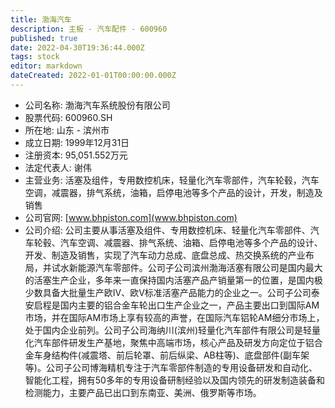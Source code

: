 ```yaml
---
title: 渤海汽车
description: 主板 - 汽车配件 - 600960
published: true
date: 2022-04-30T19:36:44.000Z
tags: stock
editor: markdown
dateCreated: 2022-01-01T00:00:00.000Z
---
```


- 公司名称: 渤海汽车系统股份有限公司
- 股票代码: 600960.SH
- 所在地: 山东 - 滨州市
- 成立日期: 1999年12月31日
- 注册资本: 95,051.552万元
- 法定代表人: 谢伟
- 主营业务: 活塞及组件，专用数控机床，轻量化汽车零部件，汽车轮毂，汽车空调，减震器，排气系统，油箱，启停电池等多个产品的设计，开发，制造及销售
- 公司官网: [www.bhpiston.com](www.bhpiston.com)
- 公司介绍: 公司主要从事活塞及组件、专用数控机床、轻量化汽车零部件、汽车轮毂、汽车空调、减震器、排气系统、油箱、启停电池等多个产品的设计、开发、制造及销售，实现了汽车动力总成、底盘总成、热交换系统的产业布局，并试水新能源汽车零部件。公司子公司滨州渤海活塞有限公司是国内最大的活塞生产企业，多年来一直保持国内活塞产品产销量第一的位置，是国内极少数具备大批量生产欧Ⅳ、欧Ⅴ标准活塞产品能力的企业之一。公司子公司泰安启程是国内主要的铝合金车轮出口生产企业之一，产品主要出口到国际AM市场，并在国际AM市场上享有较高的声誉，在国际汽车铝轮AM细分市场上，处于国内企业前列。公司子公司海纳川(滨州)轻量化汽车部件有限公司是轻量化汽车部件研发生产基地，聚焦中高端市场，核心产品及研发方向定位于铝合金车身结构件(减震塔、前后轮罩、前后纵梁、AB柱等)、底盘部件(副车架等)。公司子公司博海精机专注于汽车零部件制造的专用设备研发和自动化、智能化工程，拥有50多年的专用设备研制经验以及国内领先的研发制造装备和检测能力，主要产品已出口到东南亚、美洲、俄罗斯等市场。


